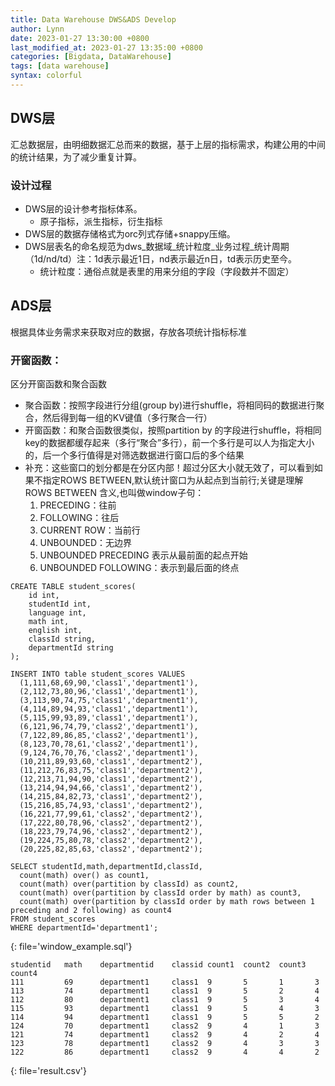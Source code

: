 ```yaml
---
title: Data Warehouse DWS&ADS Develop
author: Lynn
date: 2023-01-27 13:30:00 +0800
last_modified_at: 2023-01-27 13:35:00 +0800
categories: [Bigdata, DataWarehouse]
tags: [data warehouse]
syntax: colorful
---
```

## DWS层
汇总数据层，由明细数据汇总而来的数据，基于上层的指标需求，构建公用的中间的统计结果，为了减少重复计算。
### 设计过程
- DWS层的设计参考指标体系。
  + 原子指标，派生指标，衍生指标
- DWS层的数据存储格式为orc列式存储+snappy压缩。
- DWS层表名的命名规范为dws_数据域_统计粒度_业务过程_统计周期（1d/nd/td）注：1d表示最近1日，nd表示最近n日，td表示历史至今。
  + 统计粒度：通俗点就是表里的用来分组的字段（字段数并不固定）
  
## ADS层
根据具体业务需求来获取对应的数据，存放各项统计指标标准
### 开窗函数：
区分开窗函数和聚合函数 
- 聚合函数：按照字段进行分组(group by)进行shuffle，将相同码的数据进行聚合，然后得到每一组的KV键值（多行聚合一行） 
- 开窗函数：和聚合函数很类似，按照partition by 的字段进行shuffle，将相同key的数据都缓存起来（多行“聚合”多行），前一个多行是可以人为指定大小的，后一个多行值得是对筛选数据进行窗口后的多个结果 
- 补充：这些窗口的划分都是在分区内部！超过分区大小就无效了，可以看到如果不指定ROWS BETWEEN,默认统计窗口为从起点到当前行;关键是理解 ROWS BETWEEN 含义,也叫做window子句：
    1. PRECEDING：往前
    2. FOLLOWING：往后 
    3. CURRENT ROW：当前行 
    4. UNBOUNDED：无边界
    5. UNBOUNDED PRECEDING 表示从最前面的起点开始
    6. UNBOUNDED FOLLOWING：表示到最后面的终点

```hql
CREATE TABLE student_scores(
    id int,
    studentId int,
    language int,
    math int,
    english int,
    classId string,
    departmentId string
);

INSERT INTO table student_scores VALUES
  (1,111,68,69,90,'class1','department1'),
  (2,112,73,80,96,'class1','department1'),
  (3,113,90,74,75,'class1','department1'),
  (4,114,89,94,93,'class1','department1'),
  (5,115,99,93,89,'class1','department1'),
  (6,121,96,74,79,'class2','department1'),
  (7,122,89,86,85,'class2','department1'),
  (8,123,70,78,61,'class2','department1'),
  (9,124,76,70,76,'class2','department1'),
  (10,211,89,93,60,'class1','department2'),
  (11,212,76,83,75,'class1','department2'),
  (12,213,71,94,90,'class1','department2'),
  (13,214,94,94,66,'class1','department2'),
  (14,215,84,82,73,'class1','department2'),
  (15,216,85,74,93,'class1','department2'),
  (16,221,77,99,61,'class2','department2'),
  (17,222,80,78,96,'class2','department2'),
  (18,223,79,74,96,'class2','department2'),
  (19,224,75,80,78,'class2','department2'),
  (20,225,82,85,63,'class2','department2');

SELECT studentId,math,departmentId,classId,
  count(math) over() as count1,
  count(math) over(partition by classId) as count2,
  count(math) over(partition by classId order by math) as count3,
  count(math) over(partition by classId order by math rows between 1 preceding and 2 following) as count4
FROM student_scores 
WHERE departmentId='department1';
```
{: file='window_example.sql'}

```text
studentid   math    departmentid    classid count1  count2  count3  count4
111         69      department1     class1  9       5       1       3
113         74      department1     class1  9       5       2       4
112         80      department1     class1  9       5       3       4
115         93      department1     class1  9       5       4       3
114         94      department1     class1  9       5       5       2
124         70      department1     class2  9       4       1       3
121         74      department1     class2  9       4       2       4
123         78      department1     class2  9       4       3       3
122         86      department1     class2  9       4       4       2
```
{: file='result.csv'}
		
		
		
		
	
	
